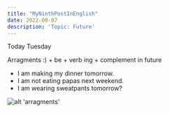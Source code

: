 ```yaml
---
title: "MyNinthPostInEnglish"
date: 2022-08-07
description: 'Topic: Future'
---
```



Today Tuesday

Arragments :) + be + verb ing + complement in future
+ I am making my dinner tomorrow.
+ I am not eating papas next weekend.
+ I am wearing sweatpants  tomorrow?


![alt 'arragments'](https://i.ytimg.com/vi/IUTdInDXHR0/maxresdefault.jpg 'arragments')
